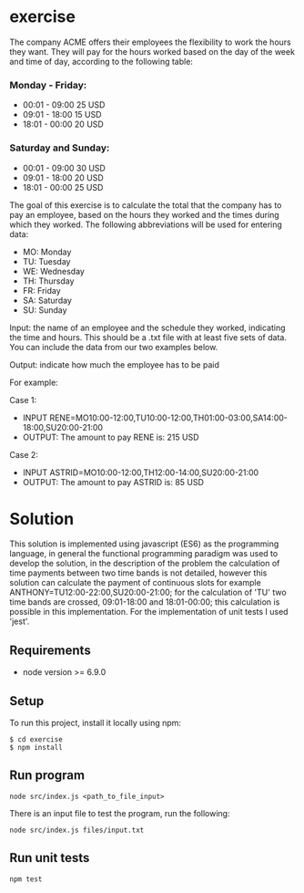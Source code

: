 # exercise
The company ACME offers their employees the flexibility to work the hours they want.
They will pay for the hours worked based on the day of the week and time of day, according to the following table:
### Monday - Friday:
- 00:01 - 09:00 25 USD
- 09:01 - 18:00 15 USD
- 18:01 - 00:00 20 USD
### Saturday and Sunday:
- 00:01 - 09:00 30 USD
- 09:01 - 18:00 20 USD
- 18:01 - 00:00 25 USD

The goal of this exercise is to calculate the total that the company has to pay an employee, based on the hours they worked and the times during which they worked. The following abbreviations will be used for entering data:
- MO: Monday
- TU: Tuesday
- WE: Wednesday
- TH: Thursday
- FR: Friday
- SA: Saturday
- SU: Sunday

Input: the name of an employee and the schedule they worked, indicating the time and hours. This should be a .txt file with at least five sets of data. You can include the data from our two examples below.

Output: indicate how much the employee has to be paid

For example:

Case 1:

- INPUT RENE=MO10:00-12:00,TU10:00-12:00,TH01:00-03:00,SA14:00-18:00,SU20:00-21:00
- OUTPUT: The amount to pay RENE is: 215 USD

Case 2:

- INPUT ASTRID=MO10:00-12:00,TH12:00-14:00,SU20:00-21:00
- OUTPUT: The amount to pay ASTRID is: 85 USD

# Solution
This solution is implemented using javascript (ES6) as the programming language, in general the functional programming paradigm was used to develop the solution, in the description of the problem the calculation of time payments between two time bands is not detailed, however this solution can calculate the payment of continuous slots for example ANTHONY=TU12:00-22:00,SU20:00-21:00; for the calculation of 'TU' two time bands are crossed, 09:01-18:00 and 18:01-00:00; this calculation is possible in this implementation. For the implementation of unit tests I used 'jest'. 

## Requirements
- node version >= 6.9.0

## Setup
To run this project, install it locally using npm:

```
$ cd exercise
$ npm install
```

## Run program
```
node src/index.js <path_to_file_input>
```
There is an input file to test the program, run the following: 
```
node src/index.js files/input.txt
```

## Run unit tests
```
npm test
```

